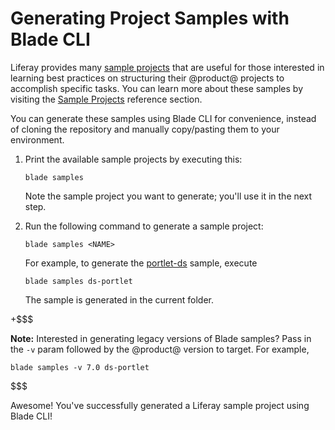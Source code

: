 # Generating Project Samples with Blade CLI

Liferay provides many
[sample projects](https://github.com/liferay/liferay-blade-samples) that are
useful for those interested in learning best practices on structuring their
@product@ projects to accomplish specific tasks. You can learn more about these
samples by visiting the
[Sample Projects](/developer/reference/-/knowledge_base/7-1/sample-projects)
reference section.

You can generate these samples using Blade CLI for convenience, instead of
cloning the repository and manually copy/pasting them to your environment.

1.  Print the available sample projects by executing this:

        blade samples

    Note the sample project you want to generate; you'll use it in the next
    step.

2.  Run the following command to generate a sample project:

        blade samples <NAME>

    For example, to generate the
    [portlet-ds](https://github.com/liferay/liferay-blade-samples/tree/master/gradle/apps/ds-portlet)
    sample, execute

        blade samples ds-portlet

    The sample is generated in the current folder.

+$$$

**Note:** Interested in generating legacy versions of Blade samples? Pass in the
`-v` param followed by the @product@ version to target. For example,

    blade samples -v 7.0 ds-portlet

$$$

Awesome! You've successfully generated a Liferay sample project using Blade CLI!
